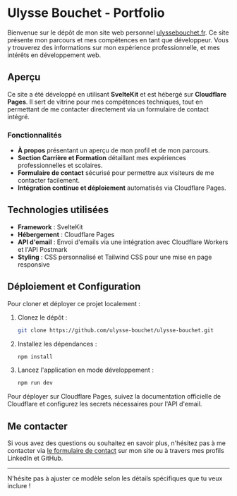# Ulysse Bouchet - Portfolio

Bienvenue sur le dépôt de mon site web personnel [ulyssebouchet.fr](https://ulyssebouchet.fr). Ce site présente mon parcours et mes compétences en tant que développeur. Vous y trouverez des informations sur mon expérience professionnelle, et mes intérêts en développement web.

## Aperçu

Ce site a été développé en utilisant **SvelteKit** et est hébergé sur **Cloudflare Pages**. Il sert de vitrine pour mes compétences techniques, tout en permettant de me contacter directement via un formulaire de contact intégré.

### Fonctionnalités

- **À propos** présentant un aperçu de mon profil et de mon parcours.
- **Section Carrière et Formation** détaillant mes expériences professionnelles et scolaires.
- **Formulaire de contact** sécurisé pour permettre aux visiteurs de me contacter facilement.
- **Intégration continue et déploiement** automatisés via Cloudflare Pages.

## Technologies utilisées

- **Framework** : SvelteKit
- **Hébergement** : Cloudflare Pages
- **API d'email** : Envoi d'emails via une intégration avec Cloudflare Workers et l'API Postmark
- **Styling** : CSS personnalisé et Tailwind CSS pour une mise en page responsive

## Déploiement et Configuration

Pour cloner et déployer ce projet localement :

1. Clonez le dépôt :
   ```bash
   git clone https://github.com/ulysse-bouchet/ulysse-bouchet.git
   ```

2. Installez les dépendances :
   ```bash
   npm install
   ```

3. Lancez l'application en mode développement :
   ```bash
   npm run dev
   ```

Pour déployer sur Cloudflare Pages, suivez la documentation officielle de Cloudflare et configurez les secrets nécessaires pour l'API d'email.

## Me contacter

Si vous avez des questions ou souhaitez en savoir plus, n'hésitez pas à me contacter via [le formulaire de contact](https://ulyssebouchet.fr#contact) sur mon site ou à travers mes profils LinkedIn et GitHub.

---

N'hésite pas à ajuster ce modèle selon les détails spécifiques que tu veux inclure !